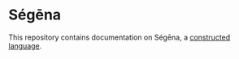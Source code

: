 # Ségēna

This repository contains documentation on Ségēna, a [constructed language][0].

[0]: https://en.wikipedia.org/wiki/Constructed_language
